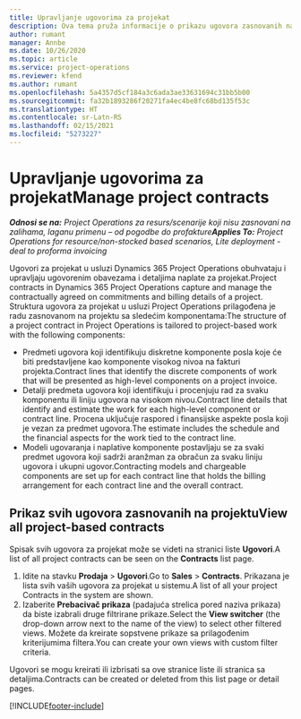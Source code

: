 ```yaml
---
title: Upravljanje ugovorima za projekat
description: Ova tema pruža informacije o prikazu ugovora zasnovanih na projektu.
author: rumant
manager: Annbe
ms.date: 10/26/2020
ms.topic: article
ms.service: project-operations
ms.reviewer: kfend
ms.author: rumant
ms.openlocfilehash: 5a4357d5cf184a3c6ada3ae33631694c31bb5b00
ms.sourcegitcommit: fa32b1893286f20271fa4ec4be8fc68bd135f53c
ms.translationtype: HT
ms.contentlocale: sr-Latn-RS
ms.lasthandoff: 02/15/2021
ms.locfileid: "5273227"
---
```

# <a name="manage-project-contracts"></a><span data-ttu-id="8209f-103">Upravljanje ugovorima za projekat</span><span class="sxs-lookup"><span data-stu-id="8209f-103">Manage project contracts</span></span>

<span data-ttu-id="8209f-104">_**Odnosi se na:** Project Operations za resurs/scenarije koji nisu zasnovani na zalihama, laganu primenu – od pogodbe do profakture_</span><span class="sxs-lookup"><span data-stu-id="8209f-104">_**Applies To:** Project Operations for resource/non-stocked based scenarios, Lite deployment - deal to proforma invoicing_</span></span>

<span data-ttu-id="8209f-105">Ugovori za projekat u usluzi Dynamics 365 Project Operations obuhvataju i upravljaju ugovorenim obavezama i detaljima naplate za projekat.</span><span class="sxs-lookup"><span data-stu-id="8209f-105">Project contracts in Dynamics 365 Project Operations capture and manage the contractually agreed on commitments and billing details of a project.</span></span> <span data-ttu-id="8209f-106">Struktura ugovora za projekat u usluzi Project Operations prilagođena je radu zasnovanom na projektu sa sledećim komponentama:</span><span class="sxs-lookup"><span data-stu-id="8209f-106">The structure of a project contract in Project Operations is tailored to project-based work with the following components:</span></span>

- <span data-ttu-id="8209f-107">Predmeti ugovora koji identifikuju diskretne komponente posla koje će biti predstavljene kao komponente visokog nivoa na fakturi projekta.</span><span class="sxs-lookup"><span data-stu-id="8209f-107">Contract lines that identify the discrete components of work that will be presented as high-level components on a project invoice.</span></span>
- <span data-ttu-id="8209f-108">Detalji predmeta ugovora koji identifikuju i procenjuju rad za svaku komponentu ili liniju ugovora na visokom nivou.</span><span class="sxs-lookup"><span data-stu-id="8209f-108">Contract line details that identify and estimate the work for each high-level component or contract line.</span></span> <span data-ttu-id="8209f-109">Procena uključuje raspored i finansijske aspekte posla koji je vezan za predmet ugovora.</span><span class="sxs-lookup"><span data-stu-id="8209f-109">The estimate includes the schedule and the financial aspects for the work tied to the contract line.</span></span>
- <span data-ttu-id="8209f-110">Modeli ugovaranja i naplative komponente postavljaju se za svaki predmet ugovora koji sadrži aranžman za obračun za svaku liniju ugovora i ukupni ugovor.</span><span class="sxs-lookup"><span data-stu-id="8209f-110">Contracting models and chargeable components are set up for each contract line that holds the billing arrangement for each contract line and the overall contract.</span></span>

## <a name="view-all-project-based-contracts"></a><span data-ttu-id="8209f-111">Prikaz svih ugovora zasnovanih na projektu</span><span class="sxs-lookup"><span data-stu-id="8209f-111">View all project-based contracts</span></span>

<span data-ttu-id="8209f-112">Spisak svih ugovora za projekat može se videti na stranici liste **Ugovori**.</span><span class="sxs-lookup"><span data-stu-id="8209f-112">A list of all project contracts can be seen on the **Contracts** list page.</span></span> 

1. <span data-ttu-id="8209f-113">Idite na stavku **Prodaja** > **Ugovori**.</span><span class="sxs-lookup"><span data-stu-id="8209f-113">Go to **Sales** > **Contracts**.</span></span> <span data-ttu-id="8209f-114">Prikazana je lista svih vaših ugovora za projekat u sistemu.</span><span class="sxs-lookup"><span data-stu-id="8209f-114">A list of all your project Contracts in the system are shown.</span></span> 
2. <span data-ttu-id="8209f-115">Izaberite **Prebacivač prikaza** (padajuća strelica pored naziva prikaza) da biste izabrali druge filtrirane prikaze.</span><span class="sxs-lookup"><span data-stu-id="8209f-115">Select the **View switcher** (the drop-down arrow next to the name of the view) to select other filtered views.</span></span> <span data-ttu-id="8209f-116">Možete da kreirate sopstvene prikaze sa prilagođenim kriterijumima filtera.</span><span class="sxs-lookup"><span data-stu-id="8209f-116">You can create your own views with custom filter criteria.</span></span>

<span data-ttu-id="8209f-117">Ugovori se mogu kreirati ili izbrisati sa ove stranice liste ili stranica sa detaljima.</span><span class="sxs-lookup"><span data-stu-id="8209f-117">Contracts can be created or deleted from this list page or detail pages.</span></span>


[!INCLUDE[footer-include](../../includes/footer-banner.md)]